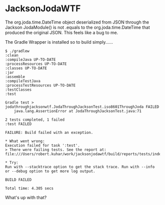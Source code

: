 JacksonJodaWTF
=========

The org.joda.time.DateTime object deserialized from JSON through the Jackson JodaModule() is not .equals to the org.joda.time.DateTime that produced the original JSON.  This feels like a bug to me.

The Gradle Wrapper is installed so to build simply......

    $ ./gradlew
    :clean
    :compileJava UP-TO-DATE
    :processResources UP-TO-DATE
    :classes UP-TO-DATE
    :jar
    :assemble
    :compileTestJava
    :processTestResources UP-TO-DATE
    :testClasses
    :test
    
    Gradle test > jodathroughjacksonwtf.JodaThroughJacksonTest.iso8601ThroughJoda FAILED
        java.lang.AssertionError at JodaThroughJacksonTest.java:71
    
    2 tests completed, 1 failed
    :test FAILED
    
    FAILURE: Build failed with an exception.
    
    * What went wrong:
    Execution failed for task ':test'.
    > There were failing tests. See the report at: file:///Users/robert.kuhar/work/jacksonjodawtf/build/reports/tests/index.html
    
    * Try:
    Run with --stacktrace option to get the stack trace. Run with --info or --debug option to get more log output.
    
    BUILD FAILED
    
    Total time: 4.305 secs

What's up with that?